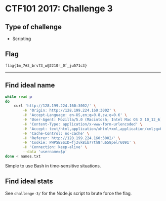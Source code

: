 # CTF101 2017: Challenge 3

## Type of challenge

- Scripting

## Flag

```
flag{1m_7#3_brv73_w@2210r_0f_ju571c3}
```

---

## Find ideal name

```bash
while read p
do 
    curl 'http://128.199.224.160:3002/' \
        -H 'Origin: http://128.199.224.160:3002' \
        -H 'Accept-Language: en-US,en;q=0.8,sw;q=0.6' \
        -H 'User-Agent: Mozilla/5.0 (Macintosh; Intel Mac OS X 10_12_6) AppleWebKit/537.36 (KHTML, like Gecko) Chrome/60.0.3112.113 Safari/537.36' \
        -H 'Content-Type: application/x-www-form-urlencoded' \
        -H 'Accept: text/html,application/xhtml+xml,application/xml;q=0.9,image/webp,image/apng,*/*;q=0.8' \
        -H 'Cache-Control: no-cache' \
        -H 'Referer: http://128.199.224.160:3002/' \
        -H 'Cookie: PHPSESSID=fj3vk8ib77th8ru658pelr6091' \
        -H 'Connection: keep-alive' \
        --data 'username=$p'
done < names.txt
```

Simple to use Bash in time-sensitive situations.

## Find ideal stats

See `challenge-3/` for the Node.js script to brute force the flag.
